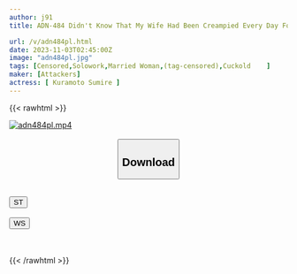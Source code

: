 ```yaml
---
author: j91
title: ADN-484 Didn't Know That My Wife Had Been Creampied Every Day For Six Months By A Gangster. Sumire Kuramoto

url: /v/adn484pl.html
date: 2023-11-03T02:45:00Z
image: "adn484pl.jpg"
tags: [Censored,Solowork,Married Woman,(tag-censored),Cuckold	 ]
maker: [Attackers]
actress: [ Kuramoto Sumire ]
---
```



{{< rawhtml >}}

<div class="video" data-videoid="12ywZRAAPLhe32z">
    <a href="javascript:;">
        <img src="https://my.j91.asia/v/adn484pl.jpg" width="WIDTH" height="HEIGHT" alt="adn484pl.mp4" loading="lazy">
    </a>
</div>

<script type="text/javascript" src="https://j91.asia/asset/on-demand-st.js"></script>

<br>
  <link rel="stylesheet" href="https://j91.asia/asset/bs5.css">
  
  <center>
  <button class="btn btn-primary" type="button" data-bs-toggle="collapse" data-bs-target=".multi-collapse" aria-expanded="false" aria-controls="multiCollapseExample1 multiCollapseExample2"><h2>Download</h2></button></center>
</p>
<div class="row">
  <div class="col">
    <div class="collapse multi-collapse" id="multiCollapseExample1">
      <div class="card card-body">
	      	      <br>
<div class="buttons">  
<a href="https://streamtape.to/v/12ywZRAAPLhe32z"><button class="btn-hover color-3"><i class="fa fa-download"></i> ST</button></a></div>
    </div>
  </div>
</div>
  <div class="col">
    <div class="collapse multi-collapse" id="multiCollapseExample2">
      <div class="card card-body">
	      <br>
<div class="buttons">
    <a href="https://wolfstream.tv/eo78dj5klwwr"><button class="btn-hover color-9"><i class="fa fa-download"></i> WS</button></a></div>
<br><br>
      </div>
    </div>
  </div>
</div>

{{< /rawhtml >}}
